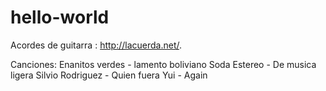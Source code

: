  # hello-world

Acordes de guitarra :
http://lacuerda.net/.

Canciones:
  Enanitos verdes - lamento boliviano
  Soda Estereo - De musica ligera
  Silvio Rodriguez - Quien fuera
  Yui - Again
